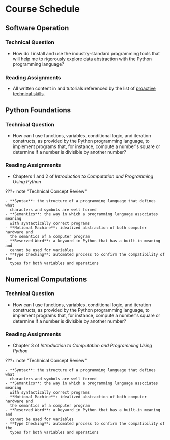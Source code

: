 # Course Schedule

## Software Operation

### Technical Question

- How do I install and use the industry-standard programming tools that will
  help me to rigorously explore data abstraction with the Python programming
  language?

### Reading Assignments

- All written content in and tutorials referenced by the list of [proactive
  technical skills](/technical-skills/introduction-technical-skills).

## Python Foundations

### Technical Question

- How can I use functions, variables, conditional logic, and iteration
  constructs, as provided by the Python programming language, to implement
  programs that, for instance, compute a number's square or determine if a
  number is divisible by another number?

### Reading Assignments

- Chapters 1 and 2 of *Introduction to Computation and Programming Using Python*

???+ note "Technical Concept Review"

    - **Syntax**: the structure of a programming language that defines what
      characters and symbols are well formed
    - **Semantics**: the way in which a programming language associates meaning
      with syntactically correct programs
    - **Notional Machine**: idealized abstraction of both computer hardware and
      the semantics of a computer program
    - **Reserved Word**: a keyword in Python that has a built-in meaning and
      cannot be used for variables
    - **Type Checking**: automated process to confirm the compatibility of the
      types for both variables and operations

## Numerical Computations

### Technical Question

- How can I use functions, variables, conditional logic, and iteration
  constructs, as provided by the Python programming language, to implement
  programs that, for instance, compute a number's square or determine if a
  number is divisible by another number?

### Reading Assignments

- Chapter 3 of *Introduction to Computation and Programming Using Python*

???+ note "Technical Concept Review"

    - **Syntax**: the structure of a programming language that defines what
      characters and symbols are well formed
    - **Semantics**: the way in which a programming language associates meaning
      with syntactically correct programs
    - **Notional Machine**: idealized abstraction of both computer hardware and
      the semantics of a computer program
    - **Reserved Word**: a keyword in Python that has a built-in meaning and
      cannot be used for variables
    - **Type Checking**: automated process to confirm the compatibility of the
      types for both variables and operations
